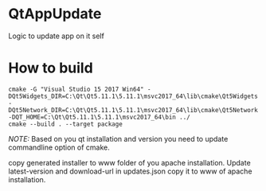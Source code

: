 # QtAppUpdate
Logic to update app on it self

# How to build 
```
cmake -G "Visual Studio 15 2017 Win64" -DQt5Widgets_DIR=C:\Qt\Qt5.11.1\5.11.1\msvc2017_64\lib\cmake\Qt5Widgets -DQt5Network_DIR=C:\Qt\Qt5.11.1\5.11.1\msvc2017_64\lib\cmake\Qt5Network -DQT_HOME=C:\Qt\Qt5.11.1\5.11.1\msvc2017_64\bin ../
cmake --build . --target package
```

*NOTE:* Based on you qt installation and version you need to update commandline option of cmake.

copy generated installer to www folder of you apache installation. Update latest-version and download-url in updates.json copy it to www of apache installation.
